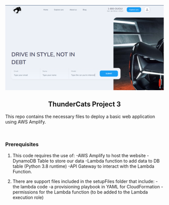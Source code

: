 <div>
<img src="./setupFiles/readme-imgs/main.png" />

<h2 align="center">ThunderCats Project 3</h2>

This repo contains the necessary files to deploy a basic web application using AWS Amplify.
</div>
<br/>

### Prerequisites
1. This code requires the use of:
    -AWS Amplify to host the website
    -DynamoDB Table to store our data
    -Lambda function to add data to DB table (Python 3.8 runtime)
    -API Gateway to interact with the Lambda Function.

2. There are support files included in the setupFiles folder that include:
    -the lambda code
    -a provisioning playbook in YAML for CloudFormation
    -permissions for the Lambda function (to be added to the Lambda execution role)
    